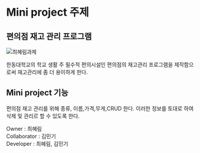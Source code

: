 Mini project 주제
=================
편의점 재고 관리 프로그램
-------------------

![최혜림과제](https://user-images.githubusercontent.com/74346290/118390190-bbe2f780-b668-11eb-812b-f28890e4a3fb.png)

한동대학교의 학교 생활 주 필수적 편의시설인 편의점의 재고관리 프로그램을 제작함으로써 재고관리에 좀 더 용이하게 한다. 

Mini project 기능
-----------------
편의점 재고 관리를 위해 종류, 이름,가격,무게,CRUD 한다.
이러한 정보를 토대로 하여 삭제 및 관리르 할 수 있도록 한다. 

Owner : 최혜림 <br>
Collaborator : 김민기 <br>
Developer : 최혜림, 김민기 <br>
